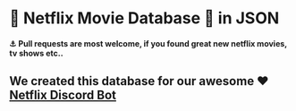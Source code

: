 # 🎥 Netflix Movie Database 🍿 in JSON

#### :anchor:  Pull requests are most welcome, if you found great new netflix movies, tv shows etc..

## We created this database for our awesome ❤️ [Netflix Discord Bot](https://github.com/MrDatastorage/Netflix-Discord-Bot)